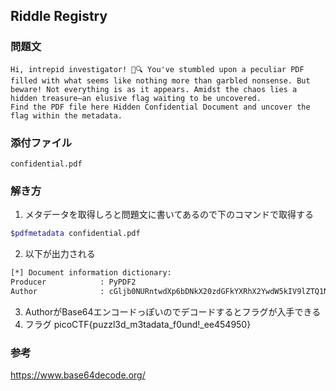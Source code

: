 ## Riddle Registry
### 問題文
```
Hi, intrepid investigator! 📄🔍 You've stumbled upon a peculiar PDF filled with what seems like nothing more than garbled nonsense. But beware! Not everything is as it appears. Amidst the chaos lies a hidden treasure—an elusive flag waiting to be uncovered.
Find the PDF file here Hidden Confidential Document and uncover the flag within the metadata.
```
### 添付ファイル
`confidential.pdf`
### 解き方
1. メタデータを取得しろと問題文に書いてあるので下のコマンドで取得する
```bash
$pdfmetadata confidential.pdf
```
2. 以下が出力される
```bash
[*] Document information dictionary:
Producer            : PyPDF2
Author              : cGljb0NURntwdXp6bDNkX20zdGFkYXRhX2YwdW5kIV9lZTQ1NDk1MH0=
```
3. AuthorがBase64エンコードっぽいのでデコードするとフラグが入手できる
4. フラグ picoCTF{puzzl3d_m3tadata_f0und!_ee454950}
### 参考
https://www.base64decode.org/